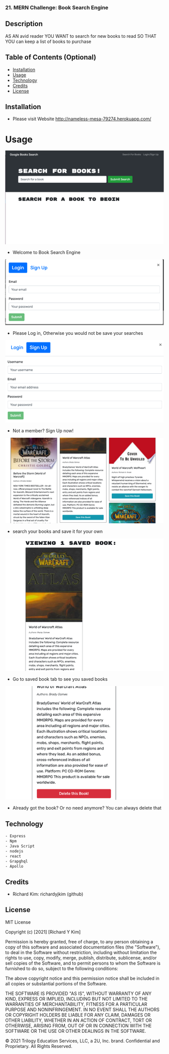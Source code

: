 ### 21. MERN Challenge: Book Search Engine

## Description 

AS AN avid reader
YOU WANT to search for new books to read
SO THAT YOU can keep a list of books to purchase


## Table of Contents (Optional)


* [Installation](#installation)
* [Usage](#usage)
* [Technology](#technology)
* [Credits](#credits)
* [License](#license)


## Installation

- Please visit Website http://nameless-mesa-79274.herokuapp.com/

# Usage 


![alt text](./screenshots/ss1.png)

- Welcome to Book Search Engine

![alt text](./screenshots/ss2.png)

- Please Log in, Otherwise you would not be save your searches

![alt text](./screenshots/ss3.png)

- Not a member? Sign Up now!

![alt text](./screenshots/ss4.png)

- search your books and save it for your own

![alt text](./screenshots/ss5.png)

- Go to saved book tab to see you saved books

![alt text](./screenshots/ss6.png)

- Already got the book? Or no need anymore? You can always delete that




## Technology
    - Express
    - Npm
    - Java Script
    - nodejs
    - react
    - Grapghql
    - Apollo
   

## Credits

 - Richard Kim: richardyjkim (github)


## License

MIT License

Copyright (c) [2021] [Richard Y Kim]

Permission is hereby granted, free of charge, to any person obtaining a copy
of this software and associated documentation files (the "Software"), to deal
in the Software without restriction, including without limitation the rights
to use, copy, modify, merge, publish, distribute, sublicense, and/or sell
copies of the Software, and to permit persons to whom the Software is
furnished to do so, subject to the following conditions:

The above copyright notice and this permission notice shall be included in all
copies or substantial portions of the Software.

THE SOFTWARE IS PROVIDED "AS IS", WITHOUT WARRANTY OF ANY KIND, EXPRESS OR
IMPLIED, INCLUDING BUT NOT LIMITED TO THE WARRANTIES OF MERCHANTABILITY,
FITNESS FOR A PARTICULAR PURPOSE AND NONINFRINGEMENT. IN NO EVENT SHALL THE
AUTHORS OR COPYRIGHT HOLDERS BE LIABLE FOR ANY CLAIM, DAMAGES OR OTHER
LIABILITY, WHETHER IN AN ACTION OF CONTRACT, TORT OR OTHERWISE, ARISING FROM,
OUT OF OR IN CONNECTION WITH THE SOFTWARE OR THE USE OR OTHER DEALINGS IN THE
SOFTWARE.

© 2021 Trilogy Education Services, LLC, a 2U, Inc. brand. Confidential and Proprietary. All Rights Reserved.
